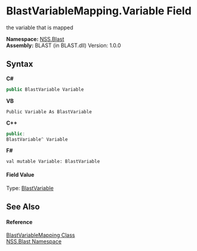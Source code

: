# BlastVariableMapping.Variable Field
 

the variable that is mapped

**Namespace:**&nbsp;<a href="88b55311-4a89-0894-e27a-e157e443c7f7">NSS.Blast</a><br />**Assembly:**&nbsp;BLAST (in BLAST.dll) Version: 1.0.0

## Syntax

**C#**<br />
``` C#
public BlastVariable Variable
```

**VB**<br />
``` VB
Public Variable As BlastVariable
```

**C++**<br />
``` C++
public:
BlastVariable^ Variable
```

**F#**<br />
``` F#
val mutable Variable: BlastVariable
```


#### Field Value
Type: <a href="f06b3ca6-6fc7-2463-b0e0-c8541bfc9d8d">BlastVariable</a>

## See Also


#### Reference
<a href="eb361662-785e-bcaa-4025-53c4d56c26e1">BlastVariableMapping Class</a><br /><a href="88b55311-4a89-0894-e27a-e157e443c7f7">NSS.Blast Namespace</a><br />